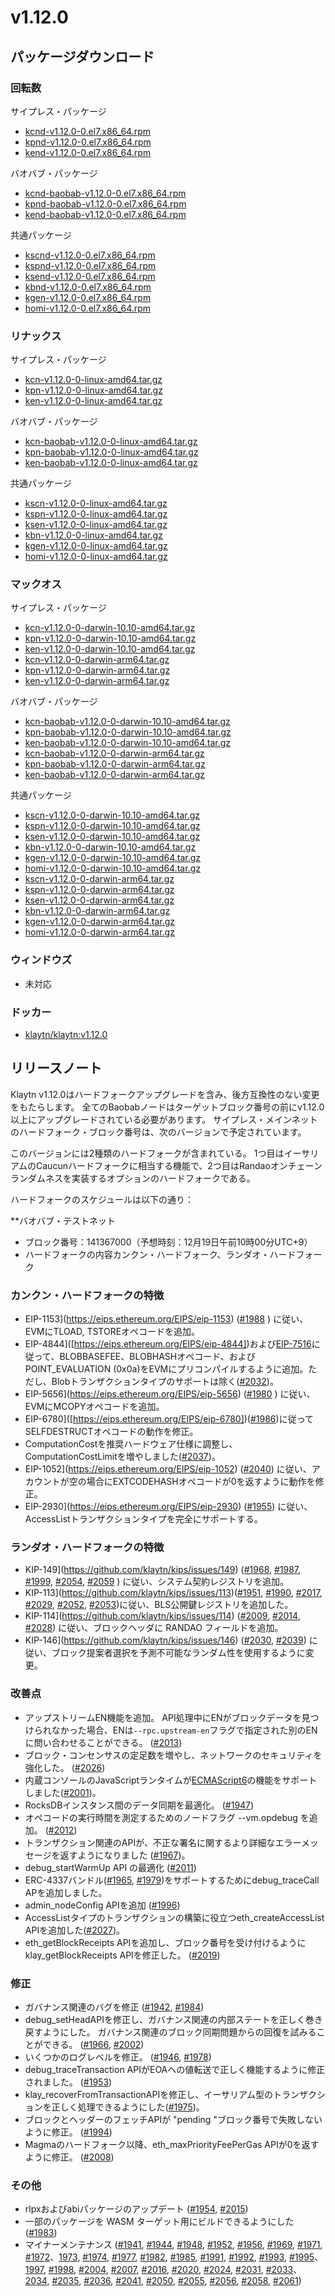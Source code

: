 # v1.12.0

## パッケージダウンロード<a id="package-downloads"></a>

### 回転数<a id="rpm"></a>

サイプレス・パッケージ

- [kcnd-v1.12.0-0.el7.x86_64.rpm](https://packages.klaytn.net/klaytn/v1.12.0/kcnd-v1.12.0-0.el7.x86_64.rpm)
- [kpnd-v1.12.0-0.el7.x86_64.rpm](https://packages.klaytn.net/klaytn/v1.12.0/kpnd-v1.12.0-0.el7.x86_64.rpm)
- [kend-v1.12.0-0.el7.x86_64.rpm](https://packages.klaytn.net/klaytn/v1.12.0/kend-v1.12.0-0.el7.x86_64.rpm)

バオバブ・パッケージ

- [kcnd-baobab-v1.12.0-0.el7.x86_64.rpm](https://packages.klaytn.net/klaytn/v1.12.0/kcnd-baobab-v1.12.0-0.el7.x86_64.rpm)
- [kpnd-baobab-v1.12.0-0.el7.x86_64.rpm](https://packages.klaytn.net/klaytn/v1.12.0/kpnd-baobab-v1.12.0-0.el7.x86_64.rpm)
- [kend-baobab-v1.12.0-0.el7.x86_64.rpm](https://packages.klaytn.net/klaytn/v1.12.0/kend-baobab-v1.12.0-0.el7.x86_64.rpm)

共通パッケージ

- [kscnd-v1.12.0-0.el7.x86_64.rpm](https://packages.klaytn.net/klaytn/v1.12.0/kscnd-v1.12.0-0.el7.x86_64.rpm)
- [kspnd-v1.12.0-0.el7.x86_64.rpm](https://packages.klaytn.net/klaytn/v1.12.0/kspnd-v1.12.0-0.el7.x86_64.rpm)
- [ksend-v1.12.0-0.el7.x86_64.rpm](https://packages.klaytn.net/klaytn/v1.12.0/ksend-v1.12.0-0.el7.x86_64.rpm)
- [kbnd-v1.12.0-0.el7.x86_64.rpm](https://packages.klaytn.net/klaytn/v1.12.0/kbnd-v1.12.0-0.el7.x86_64.rpm)
- [kgen-v1.12.0-0.el7.x86_64.rpm](https://packages.klaytn.net/klaytn/v1.12.0/kgen-v1.12.0-0.el7.x86_64.rpm)
- [homi-v1.12.0-0.el7.x86_64.rpm](https://packages.klaytn.net/klaytn/v1.12.0/homi-v1.12.0-0.el7.x86_64.rpm)

### リナックス<a id="linux"></a>

サイプレス・パッケージ

- [kcn-v1.12.0-0-linux-amd64.tar.gz](https://packages.klaytn.net/klaytn/v1.12.0/kcn-v1.12.0-0-linux-amd64.tar.gz)
- [kpn-v1.12.0-0-linux-amd64.tar.gz](https://packages.klaytn.net/klaytn/v1.12.0/kpn-v1.12.0-0-linux-amd64.tar.gz)
- [ken-v1.12.0-0-linux-amd64.tar.gz](https://packages.klaytn.net/klaytn/v1.12.0/ken-v1.12.0-0-linux-amd64.tar.gz)

バオバブ・パッケージ

- [kcn-baobab-v1.12.0-0-linux-amd64.tar.gz](https://packages.klaytn.net/klaytn/v1.12.0/kcn-baobab-v1.12.0-0-linux-amd64.tar.gz)
- [kpn-baobab-v1.12.0-0-linux-amd64.tar.gz](https://packages.klaytn.net/klaytn/v1.12.0/kpn-baobab-v1.12.0-0-linux-amd64.tar.gz)
- [ken-baobab-v1.12.0-0-linux-amd64.tar.gz](https://packages.klaytn.net/klaytn/v1.12.0/ken-baobab-v1.12.0-0-linux-amd64.tar.gz)

共通パッケージ

- [kscn-v1.12.0-0-linux-amd64.tar.gz](https://packages.klaytn.net/klaytn/v1.12.0/kscn-v1.12.0-0-linux-amd64.tar.gz)
- [kspn-v1.12.0-0-linux-amd64.tar.gz](https://packages.klaytn.net/klaytn/v1.12.0/kspn-v1.12.0-0-linux-amd64.tar.gz)
- [ksen-v1.12.0-0-linux-amd64.tar.gz](https://packages.klaytn.net/klaytn/v1.12.0/ksen-v1.12.0-0-linux-amd64.tar.gz)
- [kbn-v1.12.0-0-linux-amd64.tar.gz](https://packages.klaytn.net/klaytn/v1.12.0/kbn-v1.12.0-0-linux-amd64.tar.gz)
- [kgen-v1.12.0-0-linux-amd64.tar.gz](https://packages.klaytn.net/klaytn/v1.12.0/kgen-v1.12.0-0-linux-amd64.tar.gz)
- [homi-v1.12.0-0-linux-amd64.tar.gz](https://packages.klaytn.net/klaytn/v1.12.0/homi-v1.12.0-0-linux-amd64.tar.gz)

### マックオス<a id="macos"></a>

サイプレス・パッケージ

- [kcn-v1.12.0-0-darwin-10.10-amd64.tar.gz](https://packages.klaytn.net/klaytn/v1.12.0/kcn-v1.12.0-0-darwin-10.10-amd64.tar.gz)
- [kpn-v1.12.0-0-darwin-10.10-amd64.tar.gz](https://packages.klaytn.net/klaytn/v1.12.0/kpn-v1.12.0-0-darwin-10.10-amd64.tar.gz)
- [ken-v1.12.0-0-darwin-10.10-amd64.tar.gz](https://packages.klaytn.net/klaytn/v1.12.0/ken-v1.12.0-0-darwin-10.10-amd64.tar.gz)
- [kcn-v1.12.0-0-darwin-arm64.tar.gz](https://packages.klaytn.net/klaytn/v1.12.0/kcn-v1.12.0-0-darwin-arm64.tar.gz)
- [kpn-v1.12.0-0-darwin-arm64.tar.gz](https://packages.klaytn.net/klaytn/v1.12.0/kpn-v1.12.0-0-darwin-arm64.tar.gz)
- [ken-v1.12.0-0-darwin-arm64.tar.gz](https://packages.klaytn.net/klaytn/v1.12.0/ken-v1.12.0-0-darwin-arm64.tar.gz)

バオバブ・パッケージ

- [kcn-baobab-v1.12.0-0-darwin-10.10-amd64.tar.gz](https://packages.klaytn.net/klaytn/v1.12.0/kcn-baobab-v1.12.0-0-darwin-10.10-amd64.tar.gz)
- [kpn-baobab-v1.12.0-0-darwin-10.10-amd64.tar.gz](https://packages.klaytn.net/klaytn/v1.12.0/kpn-baobab-v1.12.0-0-darwin-10.10-amd64.tar.gz)
- [ken-baobab-v1.12.0-0-darwin-10.10-amd64.tar.gz](https://packages.klaytn.net/klaytn/v1.12.0/ken-baobab-v1.12.0-0-darwin-10.10-amd64.tar.gz)
- [kcn-baobab-v1.12.0-0-darwin-arm64.tar.gz](https://packages.klaytn.net/klaytn/v1.12.0/kcn-baobab-v1.12.0-0-darwin-arm64.tar.gz)
- [kpn-baobab-v1.12.0-0-darwin-arm64.tar.gz](https://packages.klaytn.net/klaytn/v1.12.0/kpn-baobab-v1.12.0-0-darwin-10.10-amd64.tar.gz)
- [ken-baobab-v1.12.0-0-darwin-arm64.tar.gz](https://packages.klaytn.net/klaytn/v1.12.0/ken-baobab-v1.12.0-0-darwin-10.10-amd64.tar.gz)

共通パッケージ

- [kscn-v1.12.0-0-darwin-10.10-amd64.tar.gz](https://packages.klaytn.net/klaytn/v1.12.0/kscn-v1.12.0-0-darwin-10.10-amd64.tar.gz)
- [kspn-v1.12.0-0-darwin-10.10-amd64.tar.gz](https://packages.klaytn.net/klaytn/v1.12.0/kspn-v1.12.0-0-darwin-10.10-amd64.tar.gz)
- [ksen-v1.12.0-0-darwin-10.10-amd64.tar.gz](https://packages.klaytn.net/klaytn/v1.12.0/ksen-v1.12.0-0-darwin-10.10-amd64.tar.gz)
- [kbn-v1.12.0-0-darwin-10.10-amd64.tar.gz](https://packages.klaytn.net/klaytn/v1.12.0/kbn-v1.12.0-0-darwin-10.10-amd64.tar.gz)
- [kgen-v1.12.0-0-darwin-10.10-amd64.tar.gz](https://packages.klaytn.net/klaytn/v1.12.0/kgen-v1.12.0-0-darwin-10.10-amd64.tar.gz)
- [homi-v1.12.0-0-darwin-10.10-amd64.tar.gz](https://packages.klaytn.net/klaytn/v1.12.0/homi-v1.12.0-0-darwin-10.10-amd64.tar.gz)
- [kscn-v1.12.0-0-darwin-arm64.tar.gz](https://packages.klaytn.net/klaytn/v1.12.0/kscn-v1.12.0-0-darwin-arm64.tar.gz)
- [kspn-v1.12.0-0-darwin-arm64.tar.gz](https://packages.klaytn.net/klaytn/v1.12.0/kspn-v1.12.0-0-darwin-arm64.tar.gz)
- [ksen-v1.12.0-0-darwin-arm64.tar.gz](https://packages.klaytn.net/klaytn/v1.12.0/ksen-v1.12.0-0-darwin-arm64.tar.gz)
- [kbn-v1.12.0-0-darwin-arm64.tar.gz](https://packages.klaytn.net/klaytn/v1.12.0/kbn-v1.12.0-0-darwin-arm64.tar.gz)
- [kgen-v1.12.0-0-darwin-arm64.tar.gz](https://packages.klaytn.net/klaytn/v1.12.0/kgen-v1.12.0-0-darwin-arm64.tar.gz)
- [homi-v1.12.0-0-darwin-arm64.tar.gz](https://packages.klaytn.net/klaytn/v1.12.0/homi-v1.12.0-0-darwin-arm64.tar.gz)

### ウィンドウズ<a id="windows"></a>

- 未対応

### ドッカー<a id="docker"></a>

- [klaytn/klaytn:v1.12.0](https://hub.docker.com/r/klaytn/klaytn)

## リリースノート<a id="release-notes"></a>

Klaytn v1.12.0はハードフォークアップグレードを含み、後方互換性のない変更をもたらします。 全てのBaobabノードはターゲットブロック番号の前にv1.12.0以上にアップグレードされている必要があります。 サイプレス・メインネットのハードフォーク・ブロック番号は、次のバージョンで予定されています。

このバージョンには2種類のハードフォークが含まれている。 1つ目はイーサリアムのCaucunハードフォークに相当する機能で、2つ目はRandaoオンチェーンランダムネスを実装するオプションのハードフォークである。

ハードフォークのスケジュールは以下の通り：

\*\*バオバブ・テストネット

- ブロック番号：141367000（予想時刻：12月19日午前10時00分UTC+9）
- ハードフォークの内容カンクン・ハードフォーク、ランダオ・ハードフォーク

### カンクン・ハードフォークの特徴

- EIP-1153](https://eips.ethereum.org/EIPS/eip-1153) ([#1988](https://github.com/klaytn/klaytn/pull/1988) ) に従い、EVMにTLOAD, TSTOREオペコードを追加。
- EIP-4844]([https://eips.ethereum.org/EIPS/eip-4844])および[EIP-7516](\[https://eips.ethereum.org/EIPS/eip-7516])に従って、BLOBBASEFEE、BLOBHASHオペコード、およびPOINT_EVALUATION (0x0a)をEVMにプリコンパイルするように追加。ただし、Blobトランザクションタイプのサポートは除く([#2032](https://github.com/klaytn/klaytn/pull/2032))。
- EIP-5656](https://eips.ethereum.org/EIPS/eip-5656) ([#1980](https://github.com/klaytn/klaytn/pull/1980) ) に従い、EVMにMCOPYオペコードを追加。
- EIP-6780]([https://eips.ethereum.org/EIPS/eip-6780])([#1986](https://github.com/klaytn/klaytn/pull/1986))に従ってSELFDESTRUCTオペコードの動作を修正。
- ComputationCostを推奨ハードウェア仕様に調整し、ComputationCostLimitを増やしました([#2037](https://github.com/klaytn/klaytn/pull/2037))。
- EIP-1052](https://eips.ethereum.org/EIPS/eip-1052) ([#2040](https://github.com/klaytn/klaytn/pull/2040)) に従い、アカウントが空の場合にEXTCODEHASHオペコードが0を返すように動作を修正。
- EIP-2930](https://eips.ethereum.org/EIPS/eip-2930) ([#1955](https://github.com/klaytn/klaytn/pull/1955)) に従い、AccessListトランザクションタイプを完全にサポートする。

### ランダオ・ハードフォークの特徴

- KIP-149](https://github.com/klaytn/kips/issues/149) ([#1968](https://github.com/klaytn/klaytn/pull/1968), [#1987](https://github.com/klaytn/klaytn/pull/1987), [#1999](https://github.com/klaytn/klaytn/pull/1999), [#2054](https://github.com/klaytn/klaytn/pull/2054), [#2059](https://github.com/klaytn/klaytn/pull/2059) ) に従い、システム契約レジストリを追加。
- KIP-113](https://github.com/klaytn/kips/issues/113)([#1951](https://github.com/klaytn/klaytn/pull/1951), [#1990](https://github.com/klaytn/klaytn/pull/1990), [#2017](https://github.com/klaytn/klaytn/pull/2017), [#2029](https://github.com/klaytn/klaytn/pull/2029), [#2052](https://github.com/klaytn/klaytn/pull/2052), [#2053](https://github.com/klaytn/klaytn/pull/2053))に従い、BLS公開鍵レジストリを追加した。
- KIP-114](https://github.com/klaytn/kips/issues/114) ([#2009](https://github.com/klaytn/klaytn/pull/2009), [#2014](https://github.com/klaytn/klaytn/pull/2014), [#2028](https://github.com/klaytn/klaytn/pull/2028)) に従い、ブロックヘッダに RANDAO フィールドを追加。
- KIP-146](https://github.com/klaytn/kips/issues/146) ([#2030](https://github.com/klaytn/klaytn/pull/2030), [#2039](https://github.com/klaytn/klaytn/pull/2039)) に従い、ブロック提案者選択を予測不可能なランダム性を使用するように変更。

### 改善点

- アップストリームEN機能を追加。 API処理中にENがブロックデータを見つけられなかった場合、ENは`--rpc.upstream-en`フラグで指定された別のENに問い合わせることができる。 ([#2013](https://github.com/klaytn/klaytn/pull/2013))
- ブロック・コンセンサスの定足数を増やし、ネットワークのセキュリティを強化した。 ([#2026](https://github.com/klaytn/klaytn/pull/2026))
- 内蔵コンソールのJavaScriptランタイムが[ECMAScript6](http://es6-features.org/)の機能をサポートしました([#2001](https://github.com/klaytn/klaytn/pull/2001))。
- RocksDBインスタンス間のデータ同期を最適化。 ([#1947](https://github.com/klaytn/klaytn/pull/1947))
- オペコードの実行時間を測定するためのノードフラグ --vm.opdebug を追加。 ([#2012](https://github.com/klaytn/klaytn/pull/2012))
- トランザクション関連のAPIが、不正な署名に関するより詳細なエラーメッセージを返すようになりました ([#1967](https://github.com/klaytn/klaytn/pull/1967))。
- debug_startWarmUp API の最適化 ([#2011](https://github.com/klaytn/klaytn/pull/2011))
- ERC-4337バンドル([#1965](https://github.com/klaytn/klaytn/pull/1965), [#1979](https://github.com/klaytn/klaytn/pull/1979))をサポートするためにdebug_traceCall APを追加しました。
- admin_nodeConfig APIを追加 ([#1996](https://github.com/klaytn/klaytn/pull/1996))
- AccessListタイプのトランザクションの構築に役立つeth_createAccessList APIを追加した([#2027](https://github.com/klaytn/klaytn/pull/2027))。
- eth_getBlockReceipts APIを追加し、ブロック番号を受け付けるようにklay_getBlockReceipts APIを修正した。 ([#2019](https://github.com/klaytn/klaytn/pull/2019))

### 修正

- ガバナンス関連のバグを修正 ([#1942](https://github.com/klaytn/klaytn/pull/1942), [#1984](https://github.com/klaytn/klaytn/pull/1984))
- debug_setHeadAPIを修正し、ガバナンス関連の内部ステートを正しく巻き戻すようにした。 ガバナンス関連のブロック同期問題からの回復を試みることができる。 ([#1966](https://github.com/klaytn/klaytn/pull/1966), [#2002](https://github.com/klaytn/klaytn/pull/2002))
- いくつかのログレベルを修正。 ([#1946](https://github.com/klaytn/klaytn/pull/1946), [#1978](https://github.com/klaytn/klaytn/pull/1978))
- debug_traceTransaction APIがEOAへの値転送で正しく機能するように修正されました。 ([#1953](https://github.com/klaytn/klaytn/pull/1953))
- klay_recoverFromTransactionAPIを修正し、イーサリアム型のトランザクションを正しく処理できるようにした([#1975](https://github.com/klaytn/klaytn/pull/1975))。
- ブロックとヘッダーのフェッチAPIが "pending "ブロック番号で失敗しないように修正。 ([#1994](https://github.com/klaytn/klaytn/pull/1994))
- Magmaのハードフォーク以降、eth_maxPriorityFeePerGas APIが0を返すように修正。 ([#2008](https://github.com/klaytn/klaytn/pull/2008))

### その他

- rlpxおよびabiパッケージのアップデート ([#1954](https://github.com/klaytn/klaytn/pull/1954), [#2015](https://github.com/klaytn/klaytn/pull/2015))
- 一部のパッケージを WASM ターゲット用にビルドできるようにした ([#1983](https://github.com/klaytn/klaytn/pull/1983))
- マイナーメンテナンス ([#1941](https://github.com/klaytn/klaytn/pull/1941), [#1944](https://github.com/klaytn/klaytn/pull/1944), [#1948](https://github.com/klaytn/klaytn/pull/1948), [#1952](https://github.com/klaytn/klaytn/pull/1952), [#1956](https://github.com/klaytn/klaytn/pull/1956), [#1969](https://github.com/klaytn/klaytn/pull/1969), [#1971](https://github.com/klaytn/klaytn/pull/1971), [#1972](https://github.com/klaytn/klaytn/pull/1972)、[1973](https://github.com/klaytn/klaytn/pull/1973), [#1974](https://github.com/klaytn/klaytn/pull/1974), [#1977](https://github.com/klaytn/klaytn/pull/1977), [#1982](https://github.com/klaytn/klaytn/pull/1982), [#1985](https://github.com/klaytn/klaytn/pull/1985), [#1991](https://github.com/klaytn/klaytn/pull/1991), [#1992](https://github.com/klaytn/klaytn/pull/1992), [#1993](https://github.com/klaytn/klaytn/pull/1993), [#1995](https://github.com/klaytn/klaytn/pull/1995)、[1997](https://github.com/klaytn/klaytn/pull/1997), [#1998](https://github.com/klaytn/klaytn/pull/1998), [#2004](https://github.com/klaytn/klaytn/pull/2004), [#2007](https://github.com/klaytn/klaytn/pull/2007), [#2016](https://github.com/klaytn/klaytn/pull/2016), [#2020](https://github.com/klaytn/klaytn/pull/2020), [#2024](https://github.com/klaytn/klaytn/pull/2024), [#2031](https://github.com/klaytn/klaytn/pull/2031), [#2033](https://github.com/klaytn/klaytn/pull/2033)、[2034](https://github.com/klaytn/klaytn/pull/2034), [#2035](https://github.com/klaytn/klaytn/pull/2035), [#2036](https://github.com/klaytn/klaytn/pull/2036), [#2041](https://github.com/klaytn/klaytn/pull/2041), [#2050](https://github.com/klaytn/klaytn/pull/2050), [#2055](https://github.com/klaytn/klaytn/pull/2055), [#2056](https://github.com/klaytn/klaytn/pull/2056), [#2058](https://github.com/klaytn/klaytn/pull/2058), [#2061](https://github.com/klaytn/klaytn/pull/2061))
